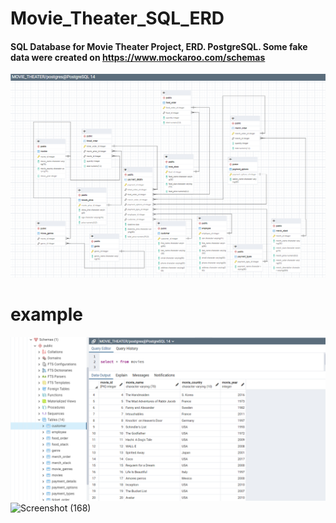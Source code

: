 # Movie_Theater_SQL_ERD
#### SQL Database for Movie Theater Project, ERD. PostgreSQL. Some fake data were created on https://www.mockaroo.com/schemas

![final_img](https://raw.githubusercontent.com/n-eaton/Movie_Theater_SQL_ERD/main/final_img.png?token=GHSAT0AAAAAABRRI34GI2ETNBG6OXCUKT4QYQXIZOA)




# example

![example](https://raw.githubusercontent.com/n-eaton/Movie_Theater_SQL_ERD/main/example.png?token=GHSAT0AAAAAABRRI34G33SP2W4S7BVK4O3UYQXI2CA)
![Screenshot (168)](https://user-images.githubusercontent.com/93352992/155563685-ee64bc99-bfbd-452a-9512-83a03b2b3a9a.png)
